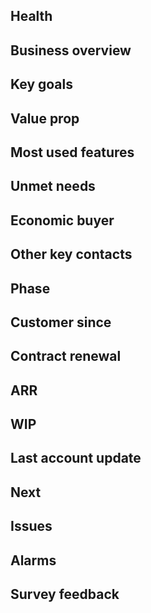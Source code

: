 ## Health
## Business overview
## Key goals
## Value prop
## Most used features
## Unmet needs
## Economic buyer
## Other key contacts
## Phase
## Customer since
## Contract renewal
## ARR
## WIP
## Last account update
## Next
## Issues
## Alarms
## Survey feedback

